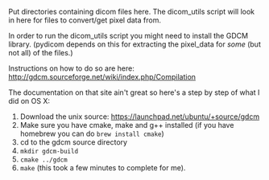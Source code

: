 Put directories containing dicom files here. The dicom_utils script will look in
here for files to convert/get pixel data from.

In order to run the dicom_utils script you might need to install the GDCM
library. (pydicom depends on this for extracting the pixel_data for *some* (but
not all) of the files.)

Instructions on how to do so are here: http://gdcm.sourceforge.net/wiki/index.php/Compilation

The documentation on that site ain't great so here's a step by step of what I
did on OS X:

1. Download the unix source: https://launchpad.net/ubuntu/+source/gdcm
2. Make sure you have cmake, make and g++ installed (if you have homebrew you
   can do `brew install cmake`)
3. cd to the gdcm source directory
4. `mkdir gdcm-build`
5. `cmake ../gdcm`
6. `make` (this took a few minutes to complete for me).
